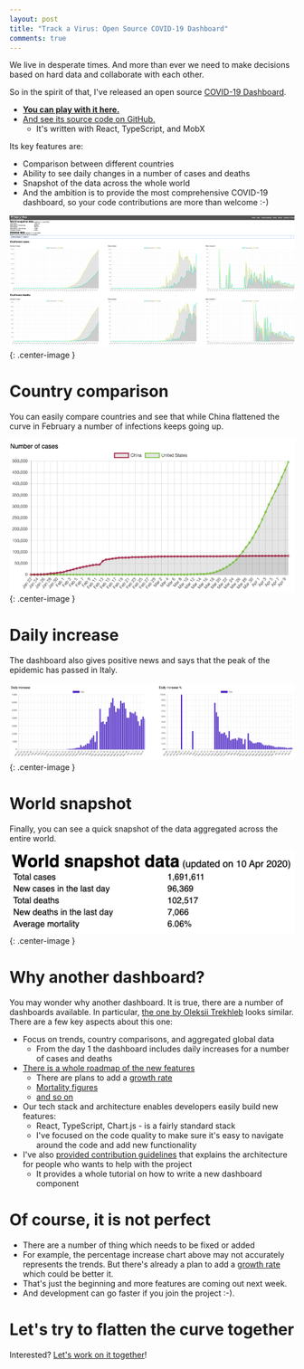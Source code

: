 ```yaml
---
layout: post
title: "Track a Virus: Open Source COVID-19 Dashboard"
comments: true
---
```


We live in desperate times. And more than ever we need to make decisions based on hard data and collaborate with each other.

So in the spirit of that, I've released an open source [COVID-19 Dashboard](http://localhost:4000/post/trackavirus-open-source-covid-19-dashboard/). 
<!-- more -->

* **[You can play with it here.](https://www.trackavirus.app/)**
* [And see its source code on GitHub.](https://github.com/mikeborozdin/track-a-virus)
  * It's written with React, TypeScript, and MobX

Its key features are:

* Comparison between different countries
* Ability to see daily changes in a number of cases and deaths
* Snapshot of the data across the whole world
* And the ambition is to provide the most comprehensive COVID-19 dashboard, so your code contributions are more than welcome :-)

![screenshot](/images/trackavirus/screenshot.png){: .center-image }

# Country comparison 

You can easily compare countries and see that while China flattened the curve in February a number of infections keeps going up.

![number of cases screenshot](/images/trackavirus/daily-cases-country-comparison.png){: .center-image }

# Daily increase

The dashboard also gives positive news and says that the peak of the epidemic has passed in Italy.

![daily increase screenshot](/images/trackavirus/daily-increase-one-country.png){: .center-image }

# World snapshot

Finally, you can see a quick snapshot of the data aggregated across the entire world.

![daily increase screenshot](/images/trackavirus/world-snapshot.png){: .center-image }

# Why another dashboard?

You may wonder why another dashboard. It is true, there are a number of dashboards available. In particular, [the one by Oleksii Trekhleb](https://dev.to/trekhleb/i-ve-open-sourced-a-simple-coronavirus-covid-19-dashboard-react-chart-js-bootstraptable-4i49) looks similar. There are a few key aspects about this one:

* Focus on trends, country comparisons, and aggregated global data
  * From the day 1 the dashboard includes daily increases for a number of cases and deaths
* [There is a whole roadmap of the new features](https://github.com/mikeborozdin/track-a-virus/projects/1)
  * There are plans to add a [growth rate](https://github.com/mikeborozdin/track-a-virus/issues/19)
  * [Mortality figures](https://github.com/mikeborozdin/track-a-virus/issues/11)
  * [and so on]((https://github.com/mikeborozdin/track-a-virus/projects/1))
* Our tech stack and architecture enables developers easily build new features:
  * React, TypeScript, Chart.js - is a fairly standard stack
  * I've focused on the code quality to make sure it's easy to navigate around the code and add new functionality
* I've also [provided contribution guidelines](https://github.com/mikeborozdin/track-a-virus/blob/master/CONTRIBUTING.md) that explains the architecture for people who wants to help with the project
  * It provides a whole tutorial on how to write a new dashboard component

# Of course, it is not perfect

* There are a number of thing which needs to be fixed or added
* For example, the percentage increase chart above may not accurately represents the trends. But there's already a plan to add a [growth rate](https://github.com/mikeborozdin/track-a-virus/issues/19) which could be better it.
* That's just the beginning and more features are coming out next week. 
* And development can go faster if you join the project :-).

# Let's try to flatten the curve together

Interested? [Let's work on it together](https://github.com/mikeborozdin/track-a-virus)!
